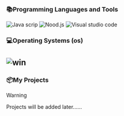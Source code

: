 


### 📚Programming Languages and Tools
![Java scrip](https://github.com/Courcelles483/Courcelles483/assets/158523284/56c29d6c-afe3-47bc-b9fd-411b3aefc64b)
![Nood.js](https://github.com/Courcelles483/Courcelles483/assets/158523284/93fff774-e0fe-4fba-84fc-b4e64657b053)
![Visual studio code](https://github.com/Courcelles483/Courcelles483/assets/158523284/f3976ed7-b399-401d-8ab6-47ae4f6d01aa)



### 💻Operating Systems (os)
![win](https://github.com/Courcelles483/Courcelles483/assets/158523284/a2af2bc3-a5e9-4583-9991-c2dd266987a7)
----------------------------------------------------------------------------------------------------------------------------------------------------------------------


### 📦My Projects

> [!WARNING]
> Projects will be added later......
